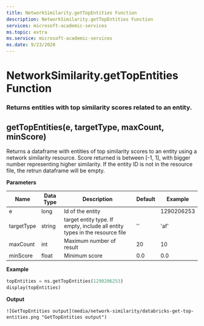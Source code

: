 ```yaml
---
title: NetworkSimilarity.getTopEntities Function
description: NetworkSimilarity.getTopEntities Function
services: microsoft-academic-services
ms.topic: extra
ms.service: microsoft-academic-services
ms.date: 9/23/2020
---
```

# NetworkSimilarity.getTopEntities Function

### Returns entities with top similarity scores related to an entity.

## getTopEntities(e, targetType, maxCount, minScore)

Returns a dataframe with entities of top similarity scores to an entity using a network similarity resource.
Score returned is between [-1, 1], with bigger number representing higher similarity.
If the entity ID is not in the resource file, the retrun dataframe will be empty.

**Parameters**

Name | Data Type | Description | Default | Example
--- | --- | --- | --- | ---
e | long | Id of the entity | | 1290206253
targetType | string | target entity type. If empty, include all entity types in the resource file  | '' | 'af'
maxCount | int | Maximum number of result | 20 | 10
minScore | float | Minimum score | 0.0 | 0.0

**Example**

   ```python
   topEntities = ns.getTopEntities(1290206253)
   display(topEntities)
   ```

**Output**

    ![GetTopEntities output](media/network-similarity/databricks-get-top-entities.png "GetTopEntities output")
